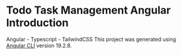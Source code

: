 # Todo Task Management Angular Introduction
Angular - Typescript - TailwindCSS
This project was generated using [Angular CLI](https://github.com/angular/angular-cli) version 19.2.8.

